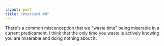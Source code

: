 ```yaml
---
layout: post
title: "Postcard #9"
---
```

There's a common misconception that we "waste time" being miserable in a current predicament. I think that the only time you waste is actively knowing you are miserable and doing nothing about it.